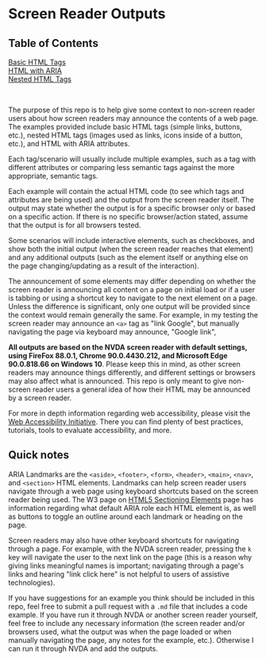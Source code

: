 # Screen Reader Outputs

## Table of Contents
[Basic HTML Tags](https://github.com/thatblindgeye/screenreader-outputs/tree/main/basic%20html%20tags)
<br>
[HTML with ARIA](https://github.com/thatblindgeye/screenreader-outputs/tree/main/html%20with%20aria)
<br>
[Nested HTML Tags](https://github.com/thatblindgeye/screenreader-outputs/tree/main/nested%20html%20tags)

<br>

The purpose of this repo is to help give some context to non-screen reader users about how screen readers may announce the contents of a web page. The examples provided include basic HTML tags (simple links, buttons, etc.), nested HTML tags (images used as links, icons inside of a button, etc.), and HTML with ARIA attributes.

Each tag/scenario will usually include multiple examples, such as a tag with different attributes or comparing less semantic tags against the more appropriate, semantic tags.

Each example will contain the actual HTML code (to see which tags and attributes are being used) and the output from the screen reader itself. The output may state whether the output is for a specific browser only or based on a specific action. If there is no specific browser/action stated, assume that the output is for all browsers tested.

Some scenarios will include interactive elements, such as checkboxes, and show both the initial output (when the screen reader reaches that element) and any additional outputs (such as the element itself or anything else on the page changing/updating as a result of the interaction).

The announcement of some elements may differ depending on whether the screen reader is announcing all content on a page on initial load or if a user is tabbing or using a shortcut key to navigate to the next element on a page. Unless the difference is significant, only one output will be provided since the context would remain generally the same. For example, in my testing the screen reader may announce an `<a>` tag as "link Google", but manually navigating the page via keyboard may announce, "Google link",

**All outputs are based on the NVDA screen reader with default settings, using FireFox 88.0.1, Chrome 90.0.4430.212, and Microsoft Edge 90.0.818.66 on Windows 10**. Please keep this in mind, as other screen readers may announce things differently, and different settings or browsers may also affect what is announced. This repo is only meant to give non-screen reader users a general idea of how their HTML may be announced by a screen reader.

For more in depth information regarding web accessibility, please visit the [Web Accessibility Initiative](https://www.w3.org/WAI/). There you can find plenty of best practices, tutorials, tools to evaluate accessibility, and more.

## Quick notes

ARIA Landmarks are the `<aside>`, `<footer>`, `<form>`, `<header>`, `<main>`, `<nav>`, and `<section>` HTML elements. Landmarks can help screen reader users navigate through a web page using keyboard shortcuts based on the screen reader being used. The W3 page on [HTML5 Sectioning Elements](https://www.w3.org/TR/2017/NOTE-wai-aria-practices-1.1-20171214/examples/landmarks/HTML5.html) page has information regarding what default ARIA role each HTML element is, as well as buttons to toggle an outline around each landmark or heading on the page.

Screen readers may also have other keyboard shortcuts for navigating through a page. For example, with the NVDA screen reader, pressing the `k` key will navigate the user to the next link on the page (this is a reason why giving links meaningful names is important; navigating through a page's links and hearing "link click here" is not helpful to users of assistive technologies).

If you have suggestions for an example you think should be included in this repo, feel free to submit a pull request with a `.md` file that includes a code example. If you have run it through NVDA or another screen reader yourself, feel free to include any necessary information (the screen reader and/or browsers used, what the output was when the page loaded or when manually navigating the page, any notes for the example, etc.). Otherwise I can run it through NVDA and add the outputs.
